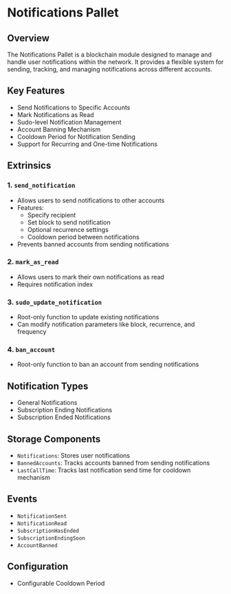 # Notifications Pallet

## Overview

The Notifications Pallet is a blockchain module designed to manage and handle user notifications within the network. It provides a flexible system for sending, tracking, and managing notifications across different accounts.

## Key Features

- Send Notifications to Specific Accounts
- Mark Notifications as Read
- Sudo-level Notification Management
- Account Banning Mechanism
- Cooldown Period for Notification Sending
- Support for Recurring and One-time Notifications

## Extrinsics

### 1. `send_notification`
- Allows users to send notifications to other accounts
- Features:
  - Specify recipient
  - Set block to send notification
  - Optional recurrence settings
  - Cooldown period between notifications
- Prevents banned accounts from sending notifications

### 2. `mark_as_read`
- Allows users to mark their own notifications as read
- Requires notification index

### 3. `sudo_update_notification`
- Root-only function to update existing notifications
- Can modify notification parameters like block, recurrence, and frequency

### 4. `ban_account`
- Root-only function to ban an account from sending notifications

## Notification Types

- General Notifications
- Subscription Ending Notifications
- Subscription Ended Notifications

## Storage Components

- `Notifications`: Stores user notifications
- `BannedAccounts`: Tracks accounts banned from sending notifications
- `LastCallTime`: Tracks last notification send time for cooldown mechanism

## Events

- `NotificationSent`
- `NotificationRead`
- `SubscriptionHasEnded`
- `SubscriptionEndingSoon`
- `AccountBanned`

## Configuration

- Configurable Cooldown Period
